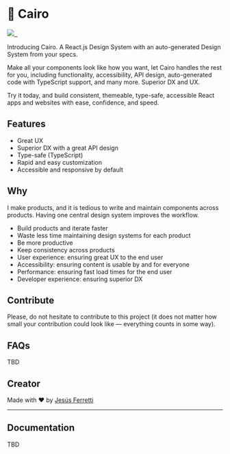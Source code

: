 # 🔺 Cairo

<p align="left">
  <a aria-label="Creator" href="https://github.com/jferrettiboke">
    <img src="https://img.shields.io/badge/MADE%20BY%20Jesús%20Ferretti-000000.svg?style=for-the-badge&logo=Logo&labelColor=000000&logoWidth=20">
  </a>
  <a aria-label="NPM version" href="https://www.npmjs.com/package/cairo">
    <img alt="" src="https://img.shields.io/npm/v/cairo.svg?style=for-the-badge&labelColor=000000">
  </a>
  <a aria-label="License" href="https://github.com/jferrettiboke/cairo/blob/master/LICENSE">
    <img alt="" src="https://img.shields.io/npm/l/cairo.svg?style=for-the-badge&labelColor=000000">
  </a>
</p>

Introducing Cairo. A React.js Design System with an auto-generated Design System from your specs.

Make all your components look like how you want, let Cairo handles the rest for you, including functionality, accessibility, API design, auto-generated code with TypeScript support, and many more. Superior DX and UX.

Try it today, and build consistent, themeable, type-safe, accessible React apps and websites with ease, confidence, and speed.

## Features

- Great UX
- Superior DX with a great API design
- Type-safe (TypeScript)
- Rapid and easy customization
- Accessible and responsive by default

## Why

I make products, and it is tedious to write and maintain components across products. Having one central design system improves the workflow.

- Build products and iterate faster
- Waste less time maintaining design systems for each product
- Be more productive
- Keep consistency across products
- User experience: ensuring great UX to the end user
- Accessibility: ensuring content is usable by and for everyone
- Performance: ensuring fast load times for the end user
- Developer experience: ensuring superior DX

## Contribute

Please, do not hesitate to contribute to this project (it does not matter how small your contribution could look like — everything counts in some way).

## FAQs

TBD

## Creator

Made with ❤️ by [Jesús Ferretti](https://twitter.com/jferrettiboke)

---

## Documentation

TBD
